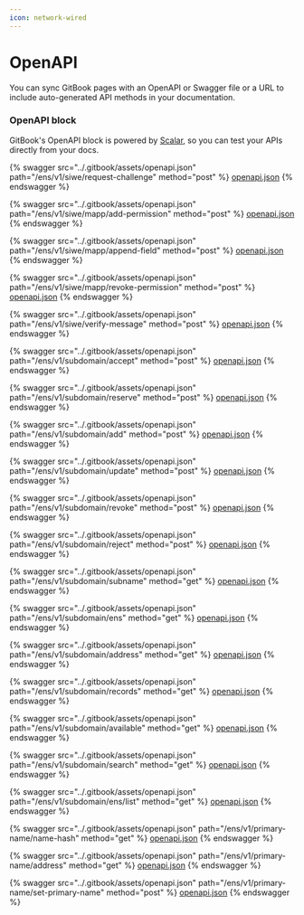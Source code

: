 ```yaml
---
icon: network-wired
---
```


# OpenAPI

You can sync GitBook pages with an OpenAPI or Swagger file or a URL to include auto-generated API methods in your documentation.

### OpenAPI block

GitBook's OpenAPI block is powered by [Scalar](https://scalar.com/), so you can test your APIs directly from your docs.

{% swagger src="../.gitbook/assets/openapi.json" path="/ens/v1/siwe/request-challenge" method="post" %}
[openapi.json](../.gitbook/assets/openapi.json)
{% endswagger %}

{% swagger src="../.gitbook/assets/openapi.json" path="/ens/v1/siwe/mapp/add-permission" method="post" %}
[openapi.json](../.gitbook/assets/openapi.json)
{% endswagger %}

{% swagger src="../.gitbook/assets/openapi.json" path="/ens/v1/siwe/mapp/append-field" method="post" %}
[openapi.json](../.gitbook/assets/openapi.json)
{% endswagger %}

{% swagger src="../.gitbook/assets/openapi.json" path="/ens/v1/siwe/mapp/revoke-permission" method="post" %}
[openapi.json](../.gitbook/assets/openapi.json)
{% endswagger %}

{% swagger src="../.gitbook/assets/openapi.json" path="/ens/v1/siwe/verify-message" method="post" %}
[openapi.json](../.gitbook/assets/openapi.json)
{% endswagger %}

{% swagger src="../.gitbook/assets/openapi.json" path="/ens/v1/subdomain/accept" method="post" %}
[openapi.json](../.gitbook/assets/openapi.json)
{% endswagger %}

{% swagger src="../.gitbook/assets/openapi.json" path="/ens/v1/subdomain/reserve" method="post" %}
[openapi.json](../.gitbook/assets/openapi.json)
{% endswagger %}

{% swagger src="../.gitbook/assets/openapi.json" path="/ens/v1/subdomain/add" method="post" %}
[openapi.json](../.gitbook/assets/openapi.json)
{% endswagger %}

{% swagger src="../.gitbook/assets/openapi.json" path="/ens/v1/subdomain/update" method="post" %}
[openapi.json](../.gitbook/assets/openapi.json)
{% endswagger %}

{% swagger src="../.gitbook/assets/openapi.json" path="/ens/v1/subdomain/revoke" method="post" %}
[openapi.json](../.gitbook/assets/openapi.json)
{% endswagger %}

{% swagger src="../.gitbook/assets/openapi.json" path="/ens/v1/subdomain/reject" method="post" %}
[openapi.json](../.gitbook/assets/openapi.json)
{% endswagger %}

{% swagger src="../.gitbook/assets/openapi.json" path="/ens/v1/subdomain/subname" method="get" %}
[openapi.json](../.gitbook/assets/openapi.json)
{% endswagger %}

{% swagger src="../.gitbook/assets/openapi.json" path="/ens/v1/subdomain/ens" method="get" %}
[openapi.json](../.gitbook/assets/openapi.json)
{% endswagger %}

{% swagger src="../.gitbook/assets/openapi.json" path="/ens/v1/subdomain/address" method="get" %}
[openapi.json](../.gitbook/assets/openapi.json)
{% endswagger %}

{% swagger src="../.gitbook/assets/openapi.json" path="/ens/v1/subdomain/records" method="get" %}
[openapi.json](../.gitbook/assets/openapi.json)
{% endswagger %}

{% swagger src="../.gitbook/assets/openapi.json" path="/ens/v1/subdomain/available" method="get" %}
[openapi.json](../.gitbook/assets/openapi.json)
{% endswagger %}

{% swagger src="../.gitbook/assets/openapi.json" path="/ens/v1/subdomain/search" method="get" %}
[openapi.json](../.gitbook/assets/openapi.json)
{% endswagger %}

{% swagger src="../.gitbook/assets/openapi.json" path="/ens/v1/subdomain/ens/list" method="get" %}
[openapi.json](../.gitbook/assets/openapi.json)
{% endswagger %}

{% swagger src="../.gitbook/assets/openapi.json" path="/ens/v1/primary-name/name-hash" method="get" %}
[openapi.json](../.gitbook/assets/openapi.json)
{% endswagger %}

{% swagger src="../.gitbook/assets/openapi.json" path="/ens/v1/primary-name/address" method="get" %}
[openapi.json](../.gitbook/assets/openapi.json)
{% endswagger %}

{% swagger src="../.gitbook/assets/openapi.json" path="/ens/v1/primary-name/set-primary-name" method="post" %}
[openapi.json](../.gitbook/assets/openapi.json)
{% endswagger %}



